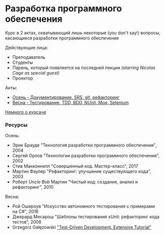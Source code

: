 # Разработка программного обеспечения
Курс в 2 актах, охватывающий лишь некоторые (you don't say!) вопросы, касающиеся разработки программного обеспечения

Действующие лица:

* Преподаватель
* Студенты
* Парень, который появляется на последней лекции *(starring Nicolas Cage as special guest)*
* Проектор

Акты:

* [Осень - Документирование, SRS, git, рефакторинг](https://github.com/ar1st0crat/SoftDevCourse/tree/master/Fall)
* [Весна - Тестирование, TDD, BDD, NUnit, Moq, Selenium](https://github.com/ar1st0crat/SoftDevCourse/tree/master/Spring)



[Немного о курсаче](https://github.com/ar1st0crat/SoftDevCourse/tree/master/CourseProject)


### Ресурсы

Осень:
- Эрик Брауде "Технология разработки программного обеспечения", 2004
- Сергей Орлов "Технологии разработки программного обеспечения", 2002
- Стив Макконнелл "Совершенный код. Мастер-класс", 2017
- Мартин Фаулер "Рефакторинг: улучшение существующего кода", 2003
- Роберт *Uncle Bob* Мартин "Чистый код: создание, анализ и рефакторинг", 2010

Весна:
- Рой Ошероув "Искусство автономного тестирования с примерами на C#", 2016
- Джерард Месарош "Шаблоны тестирования xUnit: рефакторинг кода тестов", 2008
- Grzegorz Gałęzowski ["Test-Driven Development. Extensive Tutorial"](https://github.com/grzesiek-galezowski/tdd-ebook)
